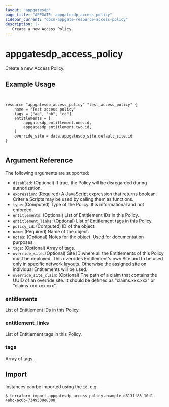 ```yaml
---
layout: "appgatesdp"
page_title: "APPGATE: appgatesdp_access_policy"
sidebar_current: "docs-appgate-resource-access-policy"
description: |-
   Create a new Access Policy.
---
```


# appgatesdp_access_policy

Create a new Access Policy.



## Example Usage

```hcl


resource "appgatesdp_access_policy" "test_access_policy" {
	name = "Test access policy"
	tags = ["aa", "bb", "cc"]
	entitlements = [
		appgatesdp_entitlement.one.id,
		appgatesdp_entitlement.two.id,
	]
	override_site = data.appgatesdp_site.default_site.id
}


```


## Argument Reference

The following arguments are supported:


* `disabled`: (Optional) If true, the Policy will be disregarded during authorization.
* `expression`: (Required) A JavaScript expression that returns boolean. Criteria Scripts may be used by calling them as functions.
* `type`: (Computed) Type of the Policy. It is informational and not enforced.
* `entitlements`: (Optional) List of Entitlement IDs in this Policy.
* `entitlement_links`: (Optional) List of Entitlement tags in this Policy.
* `policy_id`: (Computed) ID of the object.
* `name`: (Required) Name of the object.
* `notes`: (Optional) Notes for the object. Used for documentation purposes.
* `tags`: (Optional) Array of tags.
* `override_site`: (Optional) Site ID where all the Entitlements of this Policy must be deployed. This overrides Entitlement's own Site and to be used only in specific network layouts. Otherwise the assigned site on individual Entitlements will be used.
* `override_site_claim`: (Optional) The path of a claim that contains the UUID of an override site. It should be defined as "claims.xxx.xxx" or "claims.xxx.xxx.xxx".

### entitlements
List of Entitlement IDs in this Policy.

### entitlement_links
List of Entitlement tags in this Policy.



### tags
Array of tags.




## Import

Instances can be imported using the `id`, e.g.

```
$ terraform import appgatesdp_access_policy.example d3131f83-10d1-4abc-ac0b-7349538e8300
```
